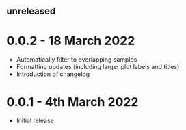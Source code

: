 ## unreleased
>

# 0.0.2 - 18 March 2022
- Automatically filter to overlapping samples
- Formatting updates (including larger plot labels and titles)
- Introduction of changelog

# 0.0.1 - 4th March 2022
- Initial release
